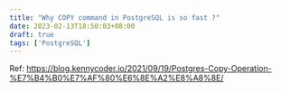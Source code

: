 ```yaml
---
title: "Why COPY command in PostgreSQL is so fast ?"
date: 2023-02-13T18:50:03+08:00
draft: true
tags: ['PostgreSQL']
---
```


Ref:
https://blog.kennycoder.io/2021/09/19/Postgres-Copy-Operation-%E7%B4%B0%E7%AF%80%E6%8E%A2%E8%A8%8E/